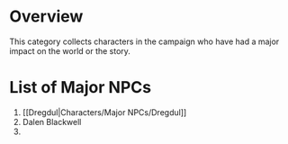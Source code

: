 # Overview
This category collects characters in the campaign who have had a major impact on the world or the story.
# List of Major NPCs
1. [[Dregdul|Characters/Major NPCs/Dregdul]]
2. Dalen Blackwell
3. 
